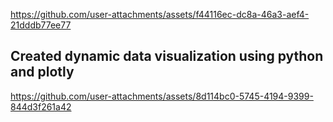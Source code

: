 
https://github.com/user-attachments/assets/f44116ec-dc8a-46a3-aef4-21dddb77ee77
## Created dynamic data visualization using python and plotly 







https://github.com/user-attachments/assets/8d114bc0-5745-4194-9399-844d3f261a42

